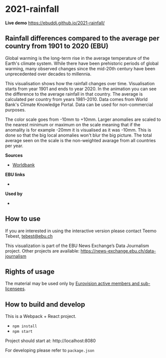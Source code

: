 # 2021-rainfall

**Live demo** https://ebuddj.github.io/2021-rainfall/

## Rainfall differences compared to the average per country from 1901 to 2020 (EBU)

Global warming is the long-term rise in the average temperature of the Earth's climate system. While there have been prehistoric periods of global warming, many observed changes since the mid-20th century have been unprecedented over decades to millennia.

This visualisation shows how the rainfall changes over time. Visualisation starts from year 1901 and ends to year 2020. In the animation you can see the difference to the average rainfall in that country. The average is calculated per country from years 1981–2010. Data comes from World Bank's Climate Knowledge Portal. Data can be used for non-commercial purposes.

The color scale goes from -10mm to +10mm. Larger anomalies are scaled to the nearest minimum or maximum on the scale meaning that if the anomality is for example -20mm it is visualised as it was -10mm. This is done so that the big local anomalies won't blur the big picture. The total average seen on the scale is the non-weighted avarage from all countries per year.  

**Sources**
* [Worldbank](https://climateknowledgeportal.worldbank.org/download-data)

**EBU links**
* []()

**Used by**
* []()

## How to use

If you are interested in using the interactive version please contact Teemo Tebest, tebest@ebu.ch

This visualization is part of the EBU News Exchange’s Data Journalism project. Other projects are available: https://news-exchange.ebu.ch/data-journalism

## Rights of usage

The material may be used only by [Eurovision active members and sub-licensees](https://www.ebu.ch/eurovision-news/members-and-sublicensees).

## How to build and develop

This is a Webpack + React project.

* `npm install`
* `npm start`

Project should start at: http://localhost:8080

For developing please refer to `package.json`